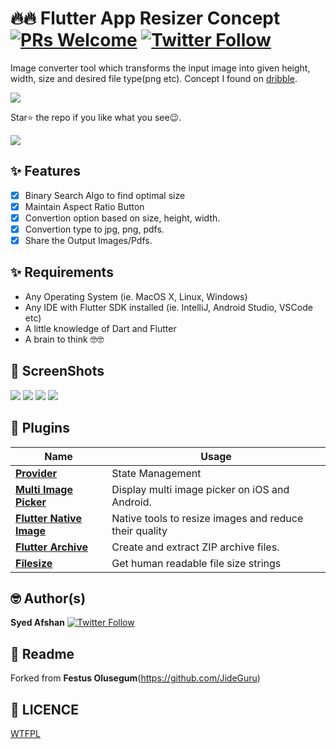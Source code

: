 # 🔥🔥 Flutter App Resizer Concept [![PRs Welcome](https://img.shields.io/badge/PRs-welcome-brightgreen.svg?style=flat-square)](http://makeapullrequest.com)  [![Twitter Follow](https://img.shields.io/twitter/follow/decryptr_syed.svg?style=social)](https://twitter.com/decryptr_syed)
Image converter tool which transforms the input image into  given height, width, size and desired file type(png etc).
Concept I found on [dribble](https://dribbble.com/shots/6846135-Image-Photo-Editor).

<img src="ss/1.jpeg"/>

Star⭐ the repo if you like what you see😉.


<a href="https://play.google.com/store/apps/details?id=com.syed.image_resizer"><img src="ss/2.png" ></img></a>


## ✨ Features

- [x] Binary Search Algo to find optimal size
- [x] Maintain Aspect Ratio Button
- [x] Convertion option based on size, height, width.
- [x] Convertion type to jpg, png, pdfs.
- [x] Share the Output Images/Pdfs.

## ✨ Requirements
* Any Operating System (ie. MacOS X, Linux, Windows)
* Any IDE with Flutter SDK installed (ie. IntelliJ, Android Studio, VSCode etc)
* A little knowledge of Dart and Flutter
* A brain to think 🤓🤓


## 📸 ScreenShots

<img src="ss/3.jpeg"/>
<img src="ss/4.jpeg"/>
<img src="ss/5.jpeg"/>
<img src="ss/6.jpeg"/>


## 🔌 Plugins

| Name                                                    | Usage                                               |
| ------------------------------------------------------- | --------------------------------------------------- |
| [**Provider**](https://pub.dev/packages/provider)       | State Management                                    |
| [**Multi Image Picker**](https://pub.dev/packages/multi_image_picker)      | Display multi image picker on iOS and Android.       |
| [**Flutter Native Image**](https://pub.dev/packages/flutter_native_image)       | Native tools to resize images and reduce their quality                                |
| [**Flutter Archive**](https://pub.dev/packages/flutter_archive)                 | Create and extract ZIP archive files.                      |
| [**Filesize**](https://pub.dev/packages/filesize) | Get human readable file size strings |


## 🤓 Author(s)
**Syed Afshan** [![Twitter Follow](https://img.shields.io/twitter/follow/decryptr_syed.svg?style=social)](https://twitter.com/decryptr_syed)

## 🍴 Readme
Forked from **Festus Olusegum**(https://github.com/JideGuru)
## 🔖 LICENCE
[WTFPL](http://www.wtfpl.net/about/)